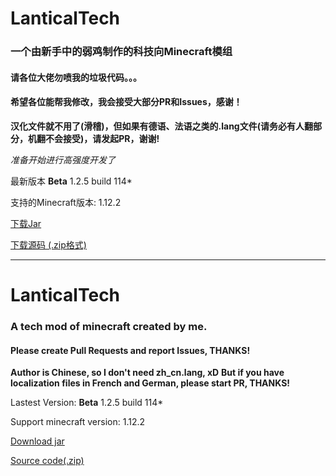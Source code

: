 # LanticalTech
### 一个由新手中的弱鸡制作的科技向Minecraft模组
#### 请各位大佬勿喷我的垃圾代码。。。
#### 希望各位能帮我修改，我会接受大部分PR和Issues，感谢！
**汉化文件就不用了(滑稽)，但如果有德语、法语之类的.lang文件(请务必有人翻部分，机翻不会接受)，请发起PR，谢谢!**

*准备开始进行高强度开发了*

最新版本 **Beta** 1.2.5 build 114*

支持的Minecraft版本: 1.12.2

[下载Jar](https://raw.githubusercontent.com/NyasRoryo/LanticalTech/master/LanticalTech-lastest.jar)

[下载源码 (.zip格式)](https://raw.githubusercontent.com/NyasRoryo/LanticalTech/master/src.zip)

-------------------------------------------------------------------

# LanticalTech
### A tech mod of minecraft created by me.
#### Please create Pull Requests and report Issues, THANKS!
**Author is Chinese, so I don't need zh_cn.lang, xD**
**But if you have localization files in French and German, please start PR, THANKS!**

Lastest Version: **Beta** 1.2.5 build 114*

Support minecraft version: 1.12.2

[Download jar](https://raw.githubusercontent.com/NyasRoryo/LanticalTech/master/LanticalTech-lastest.jar)

[Source code(.zip)](https://raw.githubusercontent.com/NyasRoryo/LanticalTech/master/src.zip)
